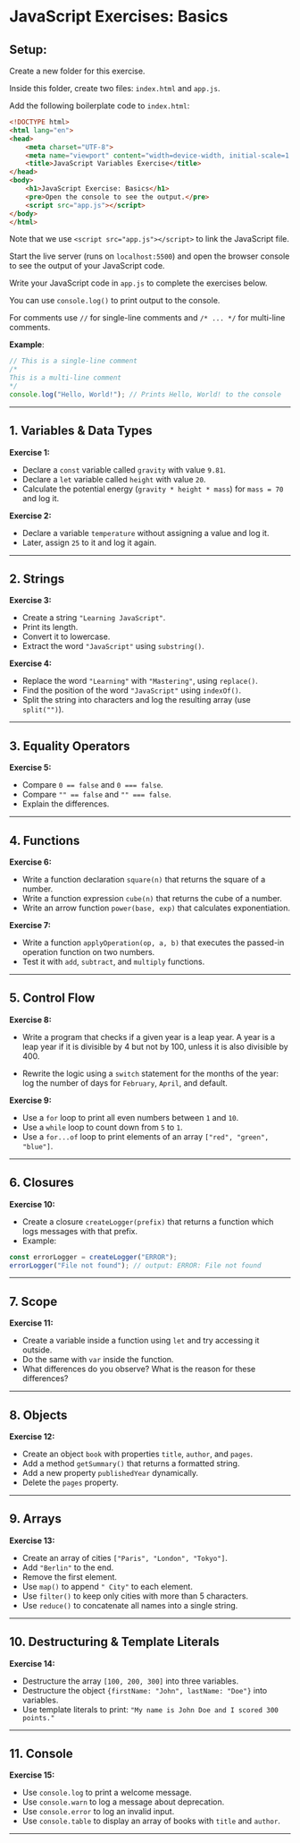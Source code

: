 # JavaScript Exercises: Basics


## Setup: 
Create a new folder for this exercise.

Inside this folder, create two files: `index.html` and `app.js`.

Add the following boilerplate code to `index.html`:

```html
<!DOCTYPE html>
<html lang="en">
<head>
    <meta charset="UTF-8">
    <meta name="viewport" content="width=device-width, initial-scale=1.0">
    <title>JavaScript Variables Exercise</title>
</head>
<body>
    <h1>JavaScript Exercise: Basics</h1>
    <pre>Open the console to see the output.</pre>
    <script src="app.js"></script>
</body>
</html>
```

Note that we use `<script src="app.js"></script>` to link the JavaScript file.

Start the live server (runs on `localhost:5500`) and open the browser console to see the output of your JavaScript code.

Write your JavaScript code in `app.js` to complete the exercises below.

You can use `console.log()` to print output to the console.

For comments use `//` for single-line comments and `/* ... */` for multi-line comments.

**Example**:
```javascript
// This is a single-line comment
/*
This is a multi-line comment
*/
console.log("Hello, World!"); // Prints Hello, World! to the console
```

---

## 1. Variables & Data Types

**Exercise 1:**

* Declare a `const` variable called `gravity` with value `9.81`.
* Declare a `let` variable called `height` with value `20`.
* Calculate the potential energy (`gravity * height * mass`) for `mass = 70` and log it.

**Exercise 2:**

* Declare a variable `temperature` without assigning a value and log it.
* Later, assign `25` to it and log it again.

---

## 2. Strings

**Exercise 3:**

* Create a string `"Learning JavaScript"`.
* Print its length.
* Convert it to lowercase.
* Extract the word `"JavaScript"` using `substring()`.

**Exercise 4:**

* Replace the word `"Learning"` with `"Mastering"`, using `replace()`.
* Find the position of the word `"JavaScript"` using `indexOf()`.
* Split the string into characters and log the resulting array (use `split("")`).

---

## 3. Equality Operators

**Exercise 5:**

* Compare `0 == false` and `0 === false`.
* Compare `"" == false` and `"" === false`.
* Explain the differences.

---

## 4. Functions

**Exercise 6:**

* Write a function declaration `square(n)` that returns the square of a number.
* Write a function expression `cube(n)` that returns the cube of a number.
* Write an arrow function `power(base, exp)` that calculates exponentiation.

**Exercise 7:**

* Write a function `applyOperation(op, a, b)` that executes the passed-in operation function on two numbers.
* Test it with `add`, `subtract`, and `multiply` functions.

---

## 5. Control Flow

**Exercise 8:**

* Write a program that checks if a given year is a leap year. A year is a leap year if it is divisible by 4 but not by 100, unless it is also divisible by 400.

* Rewrite the logic using a `switch` statement for the months of the year: log the number of days for `February`, `April`, and default.

**Exercise 9:**

* Use a `for` loop to print all even numbers between `1` and `10`.
* Use a `while` loop to count down from `5` to `1`.
* Use a `for...of` loop to print elements of an array `["red", "green", "blue"]`.

---

## 6. Closures

**Exercise 10:**

* Create a closure `createLogger(prefix)` that returns a function which logs messages with that prefix.
* Example: 
```javascript
const errorLogger = createLogger("ERROR");
errorLogger("File not found"); // output: ERROR: File not found
```

---

## 7. Scope

**Exercise 11:**

* Create a variable inside a function using `let` and try accessing it outside.
* Do the same with `var` inside the function.
* What differences do you observe? What is the reason for these differences?

---

## 8. Objects

**Exercise 12:**

* Create an object `book` with properties `title`, `author`, and `pages`.
* Add a method `getSummary()` that returns a formatted string.
* Add a new property `publishedYear` dynamically.
* Delete the `pages` property.

---

## 9. Arrays

**Exercise 13:**

* Create an array of cities `["Paris", "London", "Tokyo"]`.
* Add `"Berlin"` to the end.
* Remove the first element.
* Use `map()` to append `" City"` to each element.
* Use `filter()` to keep only cities with more than 5 characters.
* Use `reduce()` to concatenate all names into a single string.

---

## 10. Destructuring & Template Literals

**Exercise 14:**

* Destructure the array `[100, 200, 300]` into three variables.
* Destructure the object `{firstName: "John", lastName: "Doe"}` into variables.
* Use template literals to print: `"My name is John Doe and I scored 300 points."`

---

## 11. Console

**Exercise 15:**

* Use `console.log` to print a welcome message.
* Use `console.warn` to log a message about deprecation.
* Use `console.error` to log an invalid input.
* Use `console.table` to display an array of books with `title` and `author`.

---